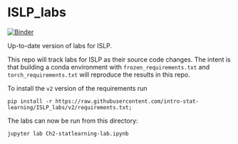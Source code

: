 # ISLP_labs

[![Binder](https://mybinder.org/badge_logo.svg)](https://mybinder.org/v2/gh/intro-stat-learning/ISLP_labs/v2)


Up-to-date version of labs for ISLP.

This repo will track labs for ISLP as their source code changes.  The
intent is that building a conda environment with
`frozen_requirements.txt` and `torch_requirements.txt` will reproduce
the results in this repo.

To install the `v2` version of the requirements run

```
pip install -r https://raw.githubusercontent.com/intro-stat-learning/ISLP_labs/v2/requirements.txt;
```

The labs can now be run from this directory:

```
jupyter lab Ch2-statlearning-lab.ipynb
```

